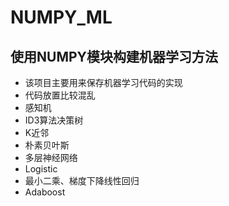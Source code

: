# NUMPY_ML
## 使用NUMPY模块构建机器学习方法
- 该项目主要用来保存机器学习代码的实现
- 代码放置比较混乱
- 感知机
- ID3算法决策树
- K近邻
- 朴素贝叶斯
- 多层神经网络
- Logistic
- 最小二乘、梯度下降线性回归
- Adaboost